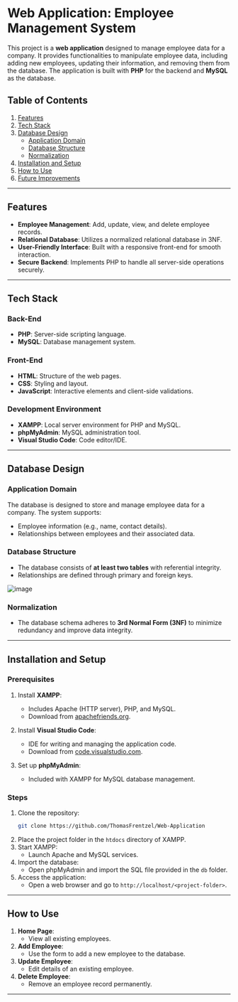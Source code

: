 
# Web Application: Employee Management System

This project is a **web application** designed to manage employee data for a company. It provides functionalities to manipulate employee data, including adding new employees, updating their information, and removing them from the database. The application is built with **PHP** for the backend and **MySQL** as the database.

## Table of Contents

1. [Features](#features)
2. [Tech Stack](#tech-stack)
3. [Database Design](#database-design)
   - [Application Domain](#application-domain)
   - [Database Structure](#database-structure)
   - [Normalization](#normalization)
4. [Installation and Setup](#installation-and-setup)
5. [How to Use](#how-to-use)
6. [Future Improvements](#future-improvements)

---

## Features

- **Employee Management**: Add, update, view, and delete employee records.
- **Relational Database**: Utilizes a normalized relational database in 3NF.
- **User-Friendly Interface**: Built with a responsive front-end for smooth interaction.
- **Secure Backend**: Implements PHP to handle all server-side operations securely.

---

## Tech Stack

### Back-End
- **PHP**: Server-side scripting language.
- **MySQL**: Database management system.

### Front-End
- **HTML**: Structure of the web pages.
- **CSS**: Styling and layout.
- **JavaScript**: Interactive elements and client-side validations.

### Development Environment
- **XAMPP**: Local server environment for PHP and MySQL.
- **phpMyAdmin**: MySQL administration tool.
- **Visual Studio Code**: Code editor/IDE.

---

## Database Design

### Application Domain
The database is designed to store and manage employee data for a company. The system supports:

- Employee information (e.g., name, contact details).
- Relationships between employees and their associated data.

### Database Structure

- The database consists of **at least two tables** with referential integrity.
- Relationships are defined through primary and foreign keys.

![image](https://github.com/user-attachments/assets/71cb4154-0d4e-474f-b33a-6ba35af4a0a3)

### Normalization
- The database schema adheres to **3rd Normal Form (3NF)** to minimize redundancy and improve data integrity.

---

## Installation and Setup

### Prerequisites

1. Install **XAMPP**:
   - Includes Apache (HTTP server), PHP, and MySQL.
   - Download from [apachefriends.org](https://www.apachefriends.org/).

2. Install **Visual Studio Code**:
   - IDE for writing and managing the application code.
   - Download from [code.visualstudio.com](https://code.visualstudio.com/).

3. Set up **phpMyAdmin**:
   - Included with XAMPP for MySQL database management.

### Steps

1. Clone the repository:
   ```bash
   git clone https://github.com/ThomasFrentzel/Web-Application
   ```
2. Place the project folder in the `htdocs` directory of XAMPP.
3. Start XAMPP:
   - Launch Apache and MySQL services.
4. Import the database:
   - Open phpMyAdmin and import the SQL file provided in the `db` folder.
5. Access the application:
   - Open a web browser and go to `http://localhost/<project-folder>`.

---

## How to Use

1. **Home Page**:
   - View all existing employees.
2. **Add Employee**:
   - Use the form to add a new employee to the database.
3. **Update Employee**:
   - Edit details of an existing employee.
4. **Delete Employee**:
   - Remove an employee record permanently.

---
